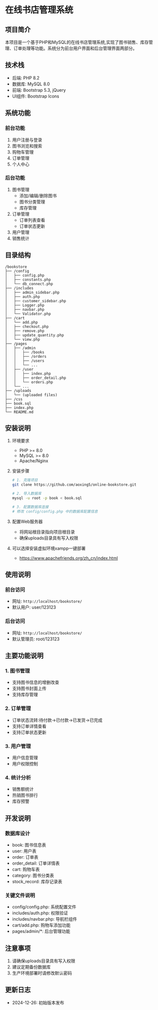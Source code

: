 # 在线书店管理系统

## 项目简介

本项目是一个基于PHP和MySQL的在线书店管理系统,实现了图书销售、库存管理、订单处理等功能。系统分为前台用户界面和后台管理界面两部分。

## 技术栈

- 后端: PHP 8.2
- 数据库: MySQL 8.0
- 前端: Bootstrap 5.3, jQuery
- UI组件: Bootstrap Icons

## 系统功能

### 前台功能

1. 用户注册与登录
2. 图书浏览和搜索
3. 购物车管理
4. 订单管理
5. 个人中心

### 后台功能

1. 图书管理
   - 添加/编辑/删除图书
   - 图书分类管理
   - 库存管理
2. 订单管理
   - 订单列表查看
   - 订单状态更新
3. 用户管理
4. 销售统计

## 目录结构

```
/bookstore
├── /config
│   ├── config.php
│   ├── constants.php
│   └── db_connect.php
├── /includes
│   ├── admin_sidebar.php
│   ├── auth.php
│   ├── customer_sidebar.php
│   ├── Logger.php
│   ├── navbar.php
│   └── Validator.php
├── /cart
│   └── add.php
│   ├── checkout.php
│   ├── remove.php
│   ├── update_quantity.php
│   └── view.php
├── /pages
│   ├── /admin
│   │   ├── /books
│   │   ├── /orders
│   │   ├── /users
│   │   └── ...
│   ├── /user
│   │   ├── index.php
│   │   ├── order_detail.php
│   │   └── orders.php
│   └── ...
├── /uploads
│   └── (uploaded files)
├── /css
├── book.sql
├── index.php
└── README.md
```

## 安装说明

1. 环境要求

   - PHP >= 8.0
   - MySQL >= 8.0
   - Apache/Nginx
2. 安装步骤

   ```bash
   # 1. 克隆项目
   git clone https://github.com/aoxing5/online-bookstore.git

   # 2. 导入数据库
   mysql -u root -p book < book.sql

   # 3. 配置数据库连接
   # 修改 config/config.php 中的数据库配置信息
   ```
3. 配置Web服务器

   - 将网站根目录指向项目根目录
   - 确保uploads目录具有写入权限
4. 可以选择安装虚拟环境xampp一键部署

   - https://www.apachefriends.org/zh_cn/index.html

## 使用说明

### 前台访问

- 网址: `http://localhost/bookstore/`
- 默认用户: user/123123

### 后台访问

- 网址: `http://localhost/bookstore/`
- 默认管理员: root/123123

## 主要功能说明

### 1. 图书管理

- 支持图书信息的增删改查
- 支持图书封面上传
- 支持库存管理

### 2. 订单管理

- 订单状态流转:待付款->已付款->已发货->已完成
- 支持订单详情查看
- 支持订单状态更新

### 3. 用户管理

- 用户信息管理
- 用户权限控制

### 4. 统计分析

- 销售额统计
- 热销图书排行
- 库存预警

## 开发说明

### 数据库设计

- book: 图书信息表
- user: 用户表
- order: 订单表
- order_detail: 订单详情表
- cart: 购物车表
- category: 图书分类表
- stock_record: 库存记录表

### 关键文件说明

- config/config.php: 系统配置文件
- includes/auth.php: 权限验证
- includes/navbar.php: 导航栏组件
- cart/add.php: 购物车添加功能
- pages/admin/*: 后台管理功能

## 注意事项

1. 请确保uploads目录具有写入权限
2. 建议定期备份数据库
3. 生产环境部署时请修改默认密码

## 更新日志

- 2024-12-26: 初始版本发布
